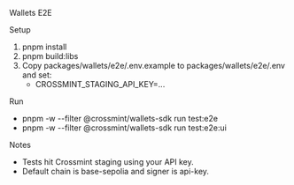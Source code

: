 Wallets E2E

Setup
1) pnpm install
2) pnpm build:libs
3) Copy packages/wallets/e2e/.env.example to packages/wallets/e2e/.env and set:
   - CROSSMINT_STAGING_API_KEY=...

Run
- pnpm -w --filter @crossmint/wallets-sdk run test:e2e
- pnpm -w --filter @crossmint/wallets-sdk run test:e2e:ui

Notes
- Tests hit Crossmint staging using your API key.
- Default chain is base-sepolia and signer is api-key.
